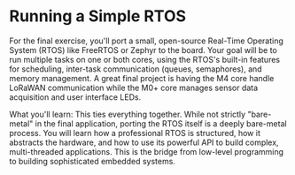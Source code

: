 # Running a Simple RTOS 

For the final exercise, you'll port a small, open-source Real-Time Operating System (RTOS) like FreeRTOS or Zephyr to the board. Your goal will be to run multiple tasks on one or both cores, using the RTOS's built-in features for scheduling, inter-task communication (queues, semaphores), and memory management. A great final project is having the M4 core handle LoRaWAN communication while the M0+ core manages sensor data acquisition and user interface LEDs.

What you'll learn: This ties everything together. While not strictly "bare-metal" in the final application, porting the RTOS itself is a deeply bare-metal process. You will learn how a professional RTOS is structured, how it abstracts the hardware, and how to use its powerful API to build complex, multi-threaded applications. This is the bridge from low-level programming to building sophisticated embedded systems.
